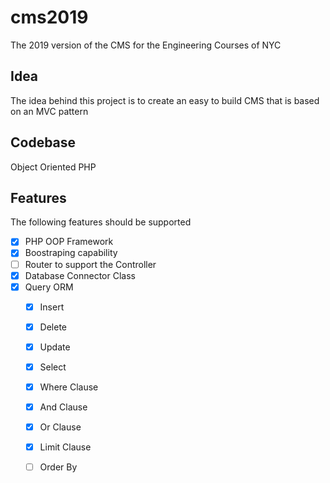 # cms2019
The 2019 version of the CMS for the Engineering Courses of NYC

## Idea
The idea behind this project is to create an easy to build CMS that is based on an MVC pattern 

## Codebase
Object Oriented PHP

## Features 
The following features should be supported 
-[x] PHP OOP Framework
-[x] Boostraping capability 
-[ ] Router to support the Controller 
-[x] Database Connector Class 
-[x] Query ORM 
  -[x] Insert 
  - [x] Delete
  - [x] Update 
  - [x] Select 
  - [x] Where Clause 
  - [x] And Clause
  - [x] Or Clause 
  - [x] Limit Clause 
  - [ ] Order By 
  
  
